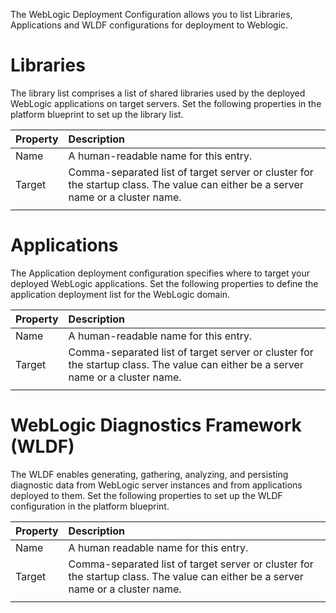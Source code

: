 The WebLogic Deployment Configuration allows you to list Libraries, Applications and WLDF configurations for deployment to Weblogic.

# Libraries

The library list comprises a list of shared libraries used by the deployed WebLogic applications on target servers. Set the following properties in the platform blueprint to set up the library list.

| Property | Description |
| :--- | :--- |
| Name | A human-readable name for this entry. |
| Target | Comma-separated list of target server or cluster for the startup class. The value can either be a server name or a cluster name. |
|  |  |

# Applications

The Application deployment configuration specifies where to target your deployed WebLogic applications. Set the following properties to define the application deployment list for the WebLogic domain.

| Property | Description |
| :--- | :--- |
| Name | A human-readable name for this entry. |
| Target | Comma-separated list of target server or cluster for the startup class. The value can either be a server name or a cluster name. |
|  |  |

# WebLogic Diagnostics Framework \(WLDF\)

The WLDF enables generating, gathering, analyzing, and persisting diagnostic data from WebLogic server instances and from applications deployed to them. Set the following properties to set up the WLDF configuration in the platform blueprint.

| Property | Description |
| :--- | :--- |
| Name | A human readable name for this entry. |
| Target | Comma-separated list of target server or cluster for the startup class. The value can either be a server name or a cluster name. |
|  |  |



